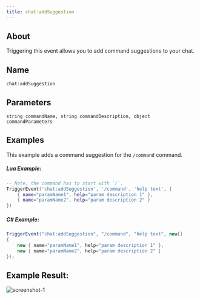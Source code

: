 ```yaml
---
title: chat:addSuggestion
---
```


## About
Triggering this event allows you to add command suggestions to your chat.

## Name
```
chat:addSuggestion
```

Parameters
----------

```
string commandName, string commandDescription, object commandParameters
```

Examples
--------
This example adds a command suggestion for the `/command` command.

##### Lua Example:
```lua
-- Note, the command has to start with `/`.
TriggerEvent('chat:addSuggestion', '/command', 'help text', {
    { name="paramName1", help="param description 1" },
    { name="paramName2", help="param description 2" }
})
```

##### C\# Example:
```csharp
TriggerEvent("chat:addSuggestion", "/command", "help text", new[]
{
    new { name="paramName1", help="param description 1" },
    new { name="paramName2", help="param description 2" }
});
```

## Example Result:
![screenshot-1](/chat_addSuggestion.png)